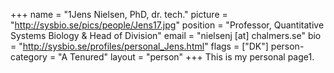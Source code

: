 +++
name = "1Jens Nielsen, PhD, dr. tech."
picture = "http://sysbio.se/pics/people/Jens17.jpg"
position = "Professor, Quantitative Systems Biology & Head of Division"
email = "nielsenj [at] chalmers.se"
bio = "http://sysbio.se/profiles/personal_Jens.html"
flags = ["DK"]
person-category = "A Tenured"
layout = "person"
+++
This is my personal page1.
